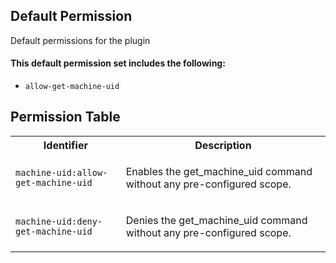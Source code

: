 ## Default Permission

Default permissions for the plugin

#### This default permission set includes the following:

- `allow-get-machine-uid`

## Permission Table

<table>
<tr>
<th>Identifier</th>
<th>Description</th>
</tr>


<tr>
<td>

`machine-uid:allow-get-machine-uid`

</td>
<td>

Enables the get_machine_uid command without any pre-configured scope.

</td>
</tr>

<tr>
<td>

`machine-uid:deny-get-machine-uid`

</td>
<td>

Denies the get_machine_uid command without any pre-configured scope.

</td>
</tr>
</table>
